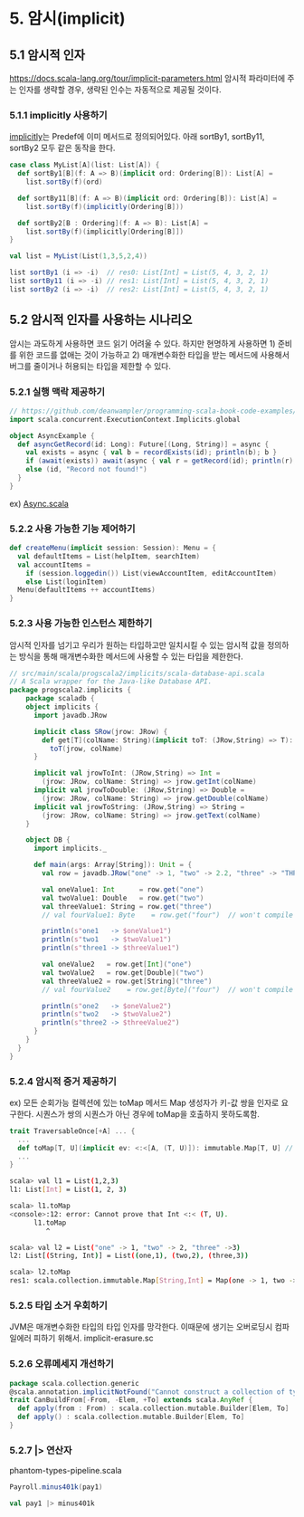 # 5. 암시(implicit)

## 5.1 암시적 인자
https://docs.scala-lang.org/tour/implicit-parameters.html
암시적 파라미터에 주는 인자를 생략할 경우, 생략된 인수는 자동적으로 제공될 것이다.

### 5.1.1 implicitly 사용하기
[implicitly](https://dotty.epfl.ch/api/scala/Predef$.html#implicitly-957)는 Predef에 이미 메서드로 정의되어있다. 아래 sortBy1, sortBy11, sortBy2 모두 같은 동작을 한다.

```scala
case class MyList[A](list: List[A]) {
  def sortBy1[B](f: A => B)(implicit ord: Ordering[B]): List[A] =
    list.sortBy(f)(ord)

  def sortBy11[B](f: A => B)(implicit ord: Ordering[B]): List[A] =
    list.sortBy(f)(implicitly(Ordering[B]))

  def sortBy2[B : Ordering](f: A => B): List[A] =
    list.sortBy(f)(implicitly[Ordering[B]])
}

val list = MyList(List(1,3,5,2,4))

list sortBy1 (i => -i)  // res0: List[Int] = List(5, 4, 3, 2, 1)
list sortBy11 (i => -i) // res1: List[Int] = List(5, 4, 3, 2, 1)
list sortBy2 (i => -i)  // res2: List[Int] = List(5, 4, 3, 2, 1)
```

## 5.2 암시적 인자를 사용하는 시나리오
암시는 과도하게 사용하면 코드 읽기 어려울 수 있다. 하지만 현명하게 사용하면 1) 준비를 위한 코드를 없애는 것이 가능하고 2) 매개변수화한 타입을 받는 메서드에 사용해서 버그를 줄이거나 허용되는 타입을 제한할 수 있다.

### 5.2.1 실행 맥락 제공하기 
```scala
// https://github.com/deanwampler/programming-scala-book-code-examples/blob/master/src/main/scala-2/progscala3/concurrency/async/Async.scala
import scala.concurrent.ExecutionContext.Implicits.global

object AsyncExample {
  def asyncGetRecord(id: Long): Future[(Long, String)] = async {
    val exists = async { val b = recordExists(id); println(b); b }
    if (await(exists)) await(async { val r = getRecord(id); println(r); r })
    else (id, "Record not found!")
  }
}
```
ex) [Async.scala](https://github.com/scala/scala-async/blob/0f56a07cfffd8b097777e7ce8e25221593545c7b/src/main/scala/scala/async/Async.scala#L54)

### 5.2.2 사용 가능한 기능 제어하기
```scala
def createMenu(implicit session: Session): Menu = {
  val defaultItems = List(helpItem, searchItem)
  val accountItems =
    if (session.loggedin()) List(viewAccountItem, editAccountItem)
    else List(loginItem)
  Menu(defaultItems ++ accountItems)
}
```

### 5.2.3 사용 가능한 인스턴스 제한하기
암시적 인자를 넘기고 우리가 원하는 타입하고만 일치시킬 수 있는 암시적 값을 정의하는 방식을 통해 매개변수화한 메서드에 사용할 수 있는 타입을 제한한다.
```scala
// src/main/scala/progscala2/implicits/scala-database-api.scala
// A Scala wrapper for the Java-like Database API.
package progscala2.implicits {
    package scaladb {
    object implicits {
      import javadb.JRow

      implicit class SRow(jrow: JRow) {
        def get[T](colName: String)(implicit toT: (JRow,String) => T): T =
          toT(jrow, colName)
      }

      implicit val jrowToInt: (JRow,String) => Int =
        (jrow: JRow, colName: String) => jrow.getInt(colName)
      implicit val jrowToDouble: (JRow,String) => Double =
        (jrow: JRow, colName: String) => jrow.getDouble(colName)
      implicit val jrowToString: (JRow,String) => String =
        (jrow: JRow, colName: String) => jrow.getText(colName)
    }

    object DB {
      import implicits._

      def main(args: Array[String]): Unit = {
        val row = javadb.JRow("one" -> 1, "two" -> 2.2, "three" -> "THREE!")

        val oneValue1: Int      = row.get("one")
        val twoValue1: Double   = row.get("two")
        val threeValue1: String = row.get("three")
        // val fourValue1: Byte    = row.get("four")  // won't compile

        println(s"one1   -> $oneValue1")
        println(s"two1   -> $twoValue1")
        println(s"three1 -> $threeValue1")

        val oneValue2   = row.get[Int]("one")
        val twoValue2   = row.get[Double]("two")
        val threeValue2 = row.get[String]("three")
        // val fourValue2    = row.get[Byte]("four")  // won't compile

        println(s"one2   -> $oneValue2")
        println(s"two2   -> $twoValue2")
        println(s"three2 -> $threeValue2")
      }
    }
  }
}

```

### 5.2.4 암시적 증거 제공하기
ex) 모든 순회가능 컬렉션에 있는 toMap 메서드
Map 생성자가 키-값 쌍을 인자로 요구한다. 시퀀스가 쌍의 시퀀스가 아닌 경우에 toMap을 호출하지 못하도록함.
 ```scala
 trait TraversableOnce[+A] ... {
   ...
   def toMap[T, U](implicit ev: <:<[A, (T, U)]): immutable.Map[T, U] // A <:< (T, U)
   ...
 }
 ```
 ```bash
 scala> val l1 = List(1,2,3)
l1: List[Int] = List(1, 2, 3)

scala> l1.toMap
<console>:12: error: Cannot prove that Int <:< (T, U).
       l1.toMap
          ^

scala> val l2 = List("one" -> 1, "two" -> 2, "three" ->3)
l2: List[(String, Int)] = List((one,1), (two,2), (three,3))

scala> l2.toMap
res1: scala.collection.immutable.Map[String,Int] = Map(one -> 1, two -> 2, three -> 3)

 ```

 ### 5.2.5 타입 소거 우회하기
 JVM은 매개변수화한 타입의 타입 인자를 망각한다. 이때문에 생기는 오버로딩시 컴파일에러 피하기 위해서.
 implicit-erasure.sc

 ### 5.2.6 오류메세지 개선하기
```scala
package scala.collection.generic
@scala.annotation.implicitNotFound("Cannot construct a collection of type ${To} with elements of type ${Elem} based on a collection of type ${From}.")
trait CanBuildFrom[-From, -Elem, +To] extends scala.AnyRef {
  def apply(from : From) : scala.collection.mutable.Builder[Elem, To]
  def apply() : scala.collection.mutable.Builder[Elem, To]
}
```

### 5.2.7 |> 연산자
phantom-types-pipeline.scala
```scala
Payroll.minus401k(pay1)

val pay1 |> minus401k
```
